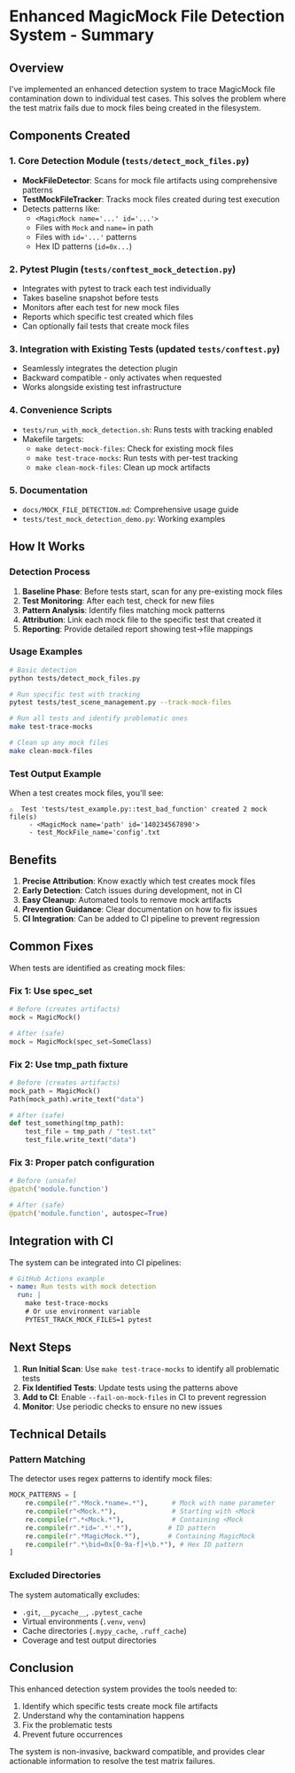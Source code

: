 # Enhanced MagicMock File Detection System - Summary

## Overview

I've implemented an enhanced detection system to trace MagicMock file contamination down to individual test cases. This solves the problem where the test matrix fails due to mock files being created in the filesystem.

## Components Created

### 1. **Core Detection Module** (`tests/detect_mock_files.py`)

- **MockFileDetector**: Scans for mock file artifacts using comprehensive patterns
- **TestMockFileTracker**: Tracks mock files created during test execution
- Detects patterns like:
  - `<MagicMock name='...' id='...'>`
  - Files with `Mock` and `name=` in path
  - Files with `id='...'` patterns
  - Hex ID patterns (`id=0x...`)

### 2. **Pytest Plugin** (`tests/conftest_mock_detection.py`)

- Integrates with pytest to track each test individually
- Takes baseline snapshot before tests
- Monitors after each test for new mock files
- Reports which specific test created which files
- Can optionally fail tests that create mock files

### 3. **Integration with Existing Tests** (updated `tests/conftest.py`)

- Seamlessly integrates the detection plugin
- Backward compatible - only activates when requested
- Works alongside existing test infrastructure

### 4. **Convenience Scripts**

- `tests/run_with_mock_detection.sh`: Runs tests with tracking enabled
- Makefile targets:
  - `make detect-mock-files`: Check for existing mock files
  - `make test-trace-mocks`: Run tests with per-test tracking
  - `make clean-mock-files`: Clean up mock artifacts

### 5. **Documentation**

- `docs/MOCK_FILE_DETECTION.md`: Comprehensive usage guide
- `tests/test_mock_detection_demo.py`: Working examples

## How It Works

### Detection Process

1. **Baseline Phase**: Before tests start, scan for any pre-existing mock files
2. **Test Monitoring**: After each test, check for new files
3. **Pattern Analysis**: Identify files matching mock patterns
4. **Attribution**: Link each mock file to the specific test that created it
5. **Reporting**: Provide detailed report showing test→file mappings

### Usage Examples

```bash
# Basic detection
python tests/detect_mock_files.py

# Run specific test with tracking
pytest tests/test_scene_management.py --track-mock-files

# Run all tests and identify problematic ones
make test-trace-mocks

# Clean up any mock files
make clean-mock-files
```

### Test Output Example

When a test creates mock files, you'll see:

```text
⚠️  Test 'tests/test_example.py::test_bad_function' created 2 mock file(s)
     - <MagicMock name='path' id='140234567890'>
     - test_MockFile_name='config'.txt
```

## Benefits

1. **Precise Attribution**: Know exactly which test creates mock files
2. **Early Detection**: Catch issues during development, not in CI
3. **Easy Cleanup**: Automated tools to remove mock artifacts
4. **Prevention Guidance**: Clear documentation on how to fix issues
5. **CI Integration**: Can be added to CI pipeline to prevent regression

## Common Fixes

When tests are identified as creating mock files:

### Fix 1: Use spec_set

```python
# Before (creates artifacts)
mock = MagicMock()

# After (safe)
mock = MagicMock(spec_set=SomeClass)
```

### Fix 2: Use tmp_path fixture

```python
# Before (creates artifacts)
mock_path = MagicMock()
Path(mock_path).write_text("data")

# After (safe)
def test_something(tmp_path):
    test_file = tmp_path / "test.txt"
    test_file.write_text("data")
```

### Fix 3: Proper patch configuration

```python
# Before (unsafe)
@patch('module.function')

# After (safe)
@patch('module.function', autospec=True)
```

## Integration with CI

The system can be integrated into CI pipelines:

```yaml
# GitHub Actions example
- name: Run tests with mock detection
  run: |
    make test-trace-mocks
    # Or use environment variable
    PYTEST_TRACK_MOCK_FILES=1 pytest
```

## Next Steps

1. **Run Initial Scan**: Use `make test-trace-mocks` to identify all problematic tests
2. **Fix Identified Tests**: Update tests using the patterns above
3. **Add to CI**: Enable `--fail-on-mock-files` in CI to prevent regression
4. **Monitor**: Use periodic checks to ensure no new issues

## Technical Details

### Pattern Matching

The detector uses regex patterns to identify mock files:

```python
MOCK_PATTERNS = [
    re.compile(r".*Mock.*name=.*"),      # Mock with name parameter
    re.compile(r"<Mock.*"),              # Starting with <Mock
    re.compile(r".*<Mock.*"),            # Containing <Mock
    re.compile(r".*id='.*'.*"),         # ID pattern
    re.compile(r".*MagicMock.*"),       # Containing MagicMock
    re.compile(r".*\bid=0x[0-9a-f]+\b.*"), # Hex ID pattern
]
```

### Excluded Directories

The system automatically excludes:

- `.git`, `__pycache__`, `.pytest_cache`
- Virtual environments (`.venv`, `venv`)
- Cache directories (`.mypy_cache`, `.ruff_cache`)
- Coverage and test output directories

## Conclusion

This enhanced detection system provides the tools needed to:

1. Identify which specific tests create mock file artifacts
2. Understand why the contamination happens
3. Fix the problematic tests
4. Prevent future occurrences

The system is non-invasive, backward compatible, and provides clear actionable information to resolve the test matrix failures.
